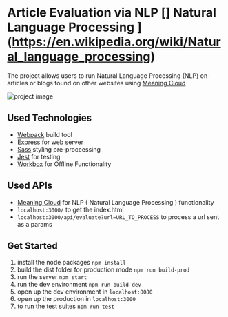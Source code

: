 # Article Evaluation via NLP [] Natural Language Processing ](https://en.wikipedia.org/wiki/Natural_language_processing)

The project allows users to run Natural Language Processing (NLP) on articles or blogs found on other websites using [Meaning Cloud](https://learn.meaningcloud.com)

![project image](https://i.ibb.co/W2PQmFg/nlp.png)

## Used Technologies

- [Webpack](https://webpack.js.org/) build tool
- [Express](http://expressjs.com/en/api.html) for web server
- [Sass](https://sass-lang.com/) styling pre-proccessing
- [Jest](https://jestjs.io) for testing
- [Workbox](https://developers.google.com/web/tools/workbox/guides/generate-service-worker/webpack) for Offline Functionality

## Used APIs

- [Meaning Cloud](https://learn.meaningcloud.com) for NLP ( Natural Language Processing ) functionality
- `localhost:3000/` to get the index.html
- `localhost:3000/api/evaluate?url=URL_TO_PROCESS` to process a url sent as a params

## Get Started

1. install the node packages `npm install`
2. build the dist folder for production mode `npm run build-prod`
3. run the server `npm start`
4. run the dev environment `npm run build-dev`
5. open up the dev environment in `localhost:8080`
6. open up the production in `localhost:3000`
7. to run the test suites `npm run test`
